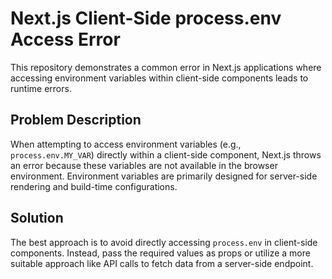 # Next.js Client-Side process.env Access Error

This repository demonstrates a common error in Next.js applications where accessing environment variables within client-side components leads to runtime errors.

## Problem Description

When attempting to access environment variables (e.g., `process.env.MY_VAR`) directly within a client-side component, Next.js throws an error because these variables are not available in the browser environment.  Environment variables are primarily designed for server-side rendering and build-time configurations.

## Solution

The best approach is to avoid directly accessing `process.env` in client-side components. Instead, pass the required values as props or utilize a more suitable approach like API calls to fetch data from a server-side endpoint.